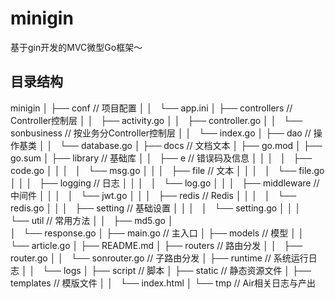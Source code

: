 # minigin
基于gin开发的MVC微型Go框架～

## 目录结构
minigin
│
├── conf // 项目配置
│
│   └── app.ini
│
├── controllers // Controller控制层
│
│   ├── activity.go
│
│   ├── controller.go
│
│   └── sonbusiness // 按业务分Controller控制层
│
│       └── index.go
│
├── dao // 操作基类
│
│   └── database.go
│
├── docs // 文档文本
│
├── go.mod
│
├── go.sum
│
├── library // 基础库
│
│   ├── e   // 错误码及信息
│   │
│   │   ├── code.go
│   │
│   │   └── msg.go
│   │
│   ├── file // 文本
│   │
│   │   └── file.go
│   │
│   ├── logging // 日志
│   │
│   │   └── log.go
│   │
│   ├── middleware // 中间件
│   │
│   │   └── jwt.go
│   │
│   ├── redis // Redis
│   │
│   │   └── redis.go
│   │
│   ├── setting // 基础设置
│   │
│   │   └── setting.go
│   │
│   └── util // 常用方法
│
│       ├── md5.go
│       
│       └── response.go
│
├── main.go // 主入口
│
├── models // 模型
│
│   └── article.go
│
├── README.md
│
├── routers // 路由分发
│
│   ├── router.go
│
│   └── sonrouter.go // 子路由分发
│
├── runtime // 系统运行日志
│
│   └── logs
│
├── script // 脚本
│
├── static // 静态资源文件
│
├── templates // 模版文件
│
│   └── index.html
│
└── tmp // Air相关日志与产出
